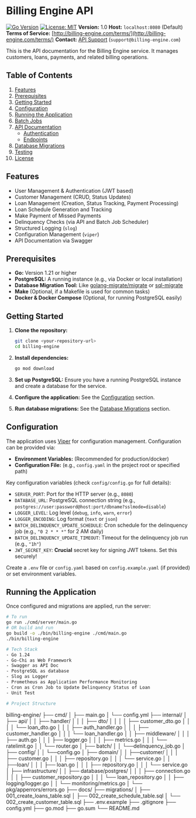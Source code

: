 # Billing Engine API

[![Go Version](https://img.shields.io/badge/go-1.21+-blue.svg)](https://golang.org/)
[![License: MIT](https://img.shields.io/badge/License-MIT-yellow.svg)](https://opensource.org/licenses/MIT)
**Version:** 1.0
**Host:** `localhost:8080` (Default)
**Terms of Service:** [http://billing-engine.com/terms/](http://billing-engine.com/terms/)
**Contact:** [API Support](http://billing-engine.com/support) (`support@billing-engine.com`)

This is the API documentation for the Billing Engine service. It manages customers, loans, payments, and related billing operations.

## Table of Contents

1.  [Features](#features)
2.  [Prerequisites](#prerequisites)
3.  [Getting Started](#getting-started)
4.  [Configuration](#configuration)
5.  [Running the Application](#running-the-application)
6.  [Batch Jobs](#batch-jobs)
7.  [API Documentation](#api-documentation)
    * [Authentication](#authentication)
    * [Endpoints](#endpoints)
8.  [Database Migrations](#database-migrations)
9.  [Testing](#testing)
10. [License](#license)

## Features

* User Management & Authentication (JWT based)
* Customer Management (CRUD, Status Updates)
* Loan Management (Creation, Status Tracking, Payment Processing)
* Loan Schedule Generation and Tracking
* Make Payment of Missed Payments
* Delinquency Checks (via API and Batch Job Scheduler)
* Structured Logging (`slog`)
* Configuration Management (`viper`)
* API Documentation via Swagger

## Prerequisites

* **Go:** Version 1.21 or higher
* **PostgreSQL:** A running instance (e.g., via Docker or local installation)
* **Database Migration Tool:** Like [golang-migrate/migrate](https://github.com/golang-migrate/migrate) or [sql-migrate](https://github.com/rubenv/sql-migrate)
* **Make** (Optional, if a Makefile is used for common tasks)
* **Docker & Docker Compose** (Optional, for running PostgreSQL easily)

## Getting Started

1.  **Clone the repository:**
    ```bash
    git clone <your-repository-url>
    cd billing-engine
    ```

2.  **Install dependencies:**
    ```bash
    go mod download
    ```

3.  **Set up PostgreSQL:** Ensure you have a running PostgreSQL instance and create a database for the service.

4.  **Configure the application:** See the [Configuration](#configuration) section.

5.  **Run database migrations:** See the [Database Migrations](#database-migrations) section.

## Configuration

The application uses [Viper](https://github.com/spf13/viper) for configuration management. Configuration can be provided via:

* **Environment Variables:** (Recommended for production/docker)
* **Configuration File:** (e.g., `config.yaml` in the project root or specified path)

Key configuration variables (check `config/config.go` for full details):

* `SERVER_PORT`: Port for the HTTP server (e.g., `8080`)
* `DATABASE_URL`: PostgreSQL connection string (e.g., `postgres://user:password@host:port/dbname?sslmode=disable`)
* `LOGGER_LEVEL`: Log level (`debug`, `info`, `warn`, `error`)
* `LOGGER_ENCODING`: Log format (`text` or `json`)
* `BATCH_DELINQUENCY_UPDATE_SCHEDULE`: Cron schedule for the delinquency job (e.g., `"0 2 * * *"` for 2 AM daily)
* `BATCH_DELINQUENCY_UPDATE_TIMEOUT`: Timeout for the delinquency job run (e.g., `"1h"`)
* `JWT_SECRET_KEY`: **Crucial** secret key for signing JWT tokens. Set this securely!

Create a `.env` file or `config.yaml` based on `config.example.yaml` (if provided) or set environment variables.

## Running the Application

Once configured and migrations are applied, run the server:

```bash
# To run
go run ./cmd/server/main.go
# OR build and run
go build -o ./bin/billing-engine ./cmd/main.go
./bin/billing-engine

# Tech Stack
- Go 1.24
- Go-Chi as Web Framework
- Swagger as API Doc
- PostgreSQL as database
- Slog as Logger
- Prometheus as Application Performance Monitoring
- Cron as Cron Job to Update Delinquency Status of Loan
- Unit Test

# Project Structure
```
billing-engine/
├── cmd/
│   ├── main.go
│   └── config.yml
├── internal/
│   ├── api/
│   │   ├── handler/
│   │   │   ├── dto/
│   │   │   │   ├── customer_dto.go
│   │   │   │   └── loan_dto.go
│   │   │   ├── auth_handler.go
│   │   │   ├── customer_handler.go
│   │   │   └── loan_handler.go
│   │   ├── middleware/
│   │   │   ├── auth.go
│   │   │   ├── logger.go
│   │   │   ├── metrics.go
│   │   │   └── ratelimit.go
│   │   └── router.go
│   ├── batch/
│   │   └──delinquency_job.go
│   ├── config/
│   │   └──config.go
│   ├── domain/
│   │   ├──customer/
│   │   │   ├── customer.go
│   │   │   ├── repository.go
│   │   │   └── service.go
│   │   ├──loan/
│   │   │   ├── loan.go
│   │   │   ├── repository.go
│   │   │   └── service.go
│   ├── infrastructure/
│   │   ├── database/postgres/
│   │   │   ├── connection.go
│   │   │   ├── customer_repository.go
│   │   │   └── loan_repository.go
│   │   ├── logging/logger.go
│   │   └── monitoring/metrics.go
│   └── pkg/apperrors/errors.go
├── docs/
├── migrations/
│   ├── 001_create_loans_table.sql
│   ├── 002_create_schedule_table.sql
│   └── 002_create_customer_table.sql
├── .env.example
├── .gitignore
├── config.yml
├── go.mod
├── go.sum
└── README.md
```